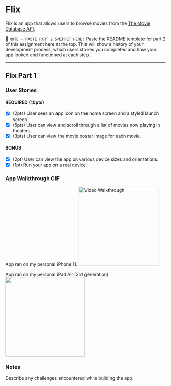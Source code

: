 # Flix

Flix is an app that allows users to browse movies from the [The Movie Database API](http://docs.themoviedb.apiary.io/#).

📝 `NOTE - PASTE PART 2 SNIPPET HERE:` Paste the README template for part 2 of this assignment here at the top. This will show a history of your development process, which users stories you completed and how your app looked and functioned at each step.

---

## Flix Part 1

### User Stories

#### REQUIRED (10pts)
- [x] (2pts) User sees an app icon on the home screen and a styled launch screen.
- [x] (5pts) User can view and scroll through a list of movies now playing in theaters.
- [x] (3pts) User can view the movie poster image for each movie.

#### BONUS
- [x] (2pt) User can view the app on various device sizes and orientations.
- [x] (1pt) Run your app on a real device.

### App Walkthrough GIF

App ran on my personal iPhone 11.
<img src='https://media3.giphy.com/media/cwgerZuSVaTcCXftuE/giphy.gif?cid=790b7611d0eb0aca3cd93f2dd6e0908b7c9eda9851a7890f&rid=giphy.gif&ct=g' title='Video Walkthrough' width=250 alt='Video Walkthrough' />

App ran on my personal iPad Air (3rd generation)
<img src= "https://media0.giphy.com/media/gSWnJzQ8ikO0wHICgU/giphy.gif?cid=790b7611f68acf9bba5c9df010912f65d5904106bad8be5a&rid=giphy.gif&ct=g" width=250><br>

### Notes
Describe any challenges encountered while building the app.
